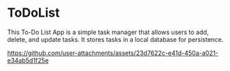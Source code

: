 # ToDoList
This To-Do List App is a simple task manager that allows users to add, delete, and update tasks. It stores tasks in a local database for persistence.





https://github.com/user-attachments/assets/23d7622c-e41d-450a-a021-e34ab5d1f25e





